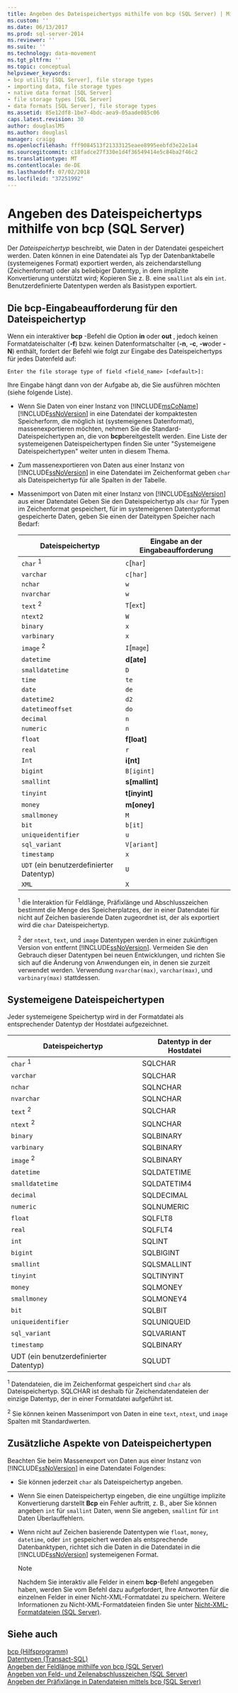 ```yaml
---
title: Angeben des Dateispeichertyps mithilfe von bcp (SQL Server) | Microsoft-Dokumentation
ms.custom: ''
ms.date: 06/13/2017
ms.prod: sql-server-2014
ms.reviewer: ''
ms.suite: ''
ms.technology: data-movement
ms.tgt_pltfrm: ''
ms.topic: conceptual
helpviewer_keywords:
- bcp utility [SQL Server], file storage types
- importing data, file storage types
- native data format [SQL Server]
- file storage types [SQL Server]
- data formats [SQL Server], file storage types
ms.assetid: 85e12df8-1be7-4bdc-aea9-05aade085c06
caps.latest.revision: 30
author: douglaslMS
ms.author: douglasl
manager: craigg
ms.openlocfilehash: fff9084513f21333125eaee8995eebfd3e22e1a4
ms.sourcegitcommit: c18fadce27f330e1d4f36549414e5c84ba2f46c2
ms.translationtype: MT
ms.contentlocale: de-DE
ms.lasthandoff: 07/02/2018
ms.locfileid: "37251992"
---
```

# <a name="specify-file-storage-type-by-using-bcp-sql-server"></a>Angeben des Dateispeichertyps mithilfe von bcp (SQL Server)
  Der *Dateispeichertyp* beschreibt, wie Daten in der Datendatei gespeichert werden. Daten können in eine Datendatei als Typ der Datenbanktabelle (systemeigenes Format) exportiert werden, als zeichendarstellung (Zeichenformat) oder als beliebiger Datentyp, in dem implizite Konvertierung unterstützt wird; Kopieren Sie z. B. eine `smallint` als ein `int`. Benutzerdefinierte Datentypen werden als Basistypen exportiert.  
  
## <a name="the-bcp-prompt-for-file-storage-type"></a>Die bcp-Eingabeaufforderung für den Dateispeichertyp  
 Wenn ein interaktiver **bcp** -Befehl die Option **in** oder **out** , jedoch keinen Formatdateischalter (**-f**) bzw. keinen Datenformatschalter (**-n**, **-c**, **-w**oder **-N**) enthält, fordert der Befehl wie folgt zur Eingabe des Dateispeichertyps für jedes Datenfeld auf:  
  
 `Enter the file storage type of field <field_name> [<default>]:`  
  
 Ihre Eingabe hängt dann von der Aufgabe ab, die Sie ausführen möchten (siehe folgende Liste).  
  
-   Wenn Sie Daten von einer Instanz von [!INCLUDE[msCoName](../../includes/msconame-md.md)] [!INCLUDE[ssNoVersion](../../includes/ssnoversion-md.md)] in eine Datendatei der kompaktesten Speicherform, die möglich ist (systemeigenes Datenformat), massenexportieren möchten, nehmen Sie die Standard-Dateispeichertypen an, die von **bcp**bereitgestellt werden. Eine Liste der systemeigenen Dateispeichertypen finden Sie unter "Systemeigene Dateispeichertypen" weiter unten in diesem Thema.  
  
-   Zum massenexportieren von Daten aus einer Instanz von [!INCLUDE[ssNoVersion](../../includes/ssnoversion-md.md)] in eine Datendatei im Zeichenformat geben `char` als Dateispeichertyp für alle Spalten in der Tabelle.  
  
-   Massenimport von Daten mit einer Instanz von [!INCLUDE[ssNoVersion](../../includes/ssnoversion-md.md)] aus einer Datendatei Geben Sie den Dateispeichertyp als `char` für Typen im Zeichenformat gespeichert, für im systemeigenen Datentypformat gespeicherte Daten, geben Sie einen der Dateitypen Speicher nach Bedarf:  
  
    |Dateispeichertyp|Eingabe an der Eingabeaufforderung|  
    |-----------------------|-----------------------------|  
    |`char` <sup>1</sup>|`c`[`har`]|  
    |`varchar`|`c[har]`|  
    |`nchar`|`w`|  
    |`nvarchar`|`w`|  
    |`text` <sup>2</sup>|`T`[`ext`]|  
    |`ntext2`|`W`|  
    |`binary`|`x`|  
    |`varbinary`|`x`|  
    |`image` <sup>2</sup>|`I`[`mage`]|  
    |`datetime`|**d[ate]**|  
    |`smalldatetime`|`D`|  
    |`time`|`te`|  
    |`date`|`de`|  
    |`datetime2`|`d2`|  
    |`datetimeoffset`|`do`|  
    |`decimal`|`n`|  
    |`numeric`|`n`|  
    |`float`|**f[loat]**|  
    |`real`|`r`|  
    |`Int`|**i[nt]**|  
    |`bigint`|`B[igint]`|  
    |`smallint`|**s[mallint]**|  
    |`tinyint`|**t[inyint]**|  
    |`money`|**m[oney]**|  
    |`smallmoney`|`M`|  
    |`bit`|`b[it]`|  
    |`uniqueidentifier`|`u`|  
    |`sql_variant`|`V[ariant]`|  
    |`timestamp`|`x`|  
    |`UDT` (ein benutzerdefinierter Datentyp)|`U`|  
    |`XML`|`X`|  
  
     <sup>1</sup> die Interaktion für Feldlänge, Präfixlänge und Abschlusszeichen bestimmt die Menge des Speicherplatzes, der in einer Datendatei für nicht auf Zeichen basierende Daten zugeordnet ist, der als exportiert wird die `char` Dateispeichertyp.  
  
     <sup>2</sup> der `ntext`, `text`, und `image` Datentypen werden in einer zukünftigen Version von entfernt [!INCLUDE[ssNoVersion](../../includes/ssnoversion-md.md)]. Vermeiden Sie den Gebrauch dieser Datentypen bei neuen Entwicklungen, und richten Sie sich auf die Änderung von Anwendungen ein, in denen sie zurzeit verwendet werden. Verwendung `nvarchar(max)`, `varchar(max)`, und `varbinary(max)` stattdessen.  
  
## <a name="native-file-storage-types"></a>Systemeigene Dateispeichertypen  
 Jeder systemeigene Speichertyp wird in der Formatdatei als entsprechender Datentyp der Hostdatei aufgezeichnet.  
  
|Dateispeichertyp|Datentyp in der Hostdatei|  
|-----------------------|-------------------------|  
|`char` <sup>1</sup>|SQLCHAR|  
|`varchar`|SQLCHAR|  
|`nchar`|SQLNCHAR|  
|`nvarchar`|SQLNCHAR|  
|`text` <sup>2</sup>|SQLCHAR|  
|`ntext` <sup>2</sup>|SQLNCHAR|  
|`binary`|SQLBINARY|  
|`varbinary`|SQLBINARY|  
|`image` <sup>2</sup>|SQLBINARY|  
|`datetime`|SQLDATETIME|  
|`smalldatetime`|SQLDATETIM4|  
|`decimal`|SQLDECIMAL|  
|`numeric`|SQLNUMERIC|  
|`float`|SQLFLT8|  
|`real`|SQLFLT4|  
|`int`|SQLINT|  
|`bigint`|SQLBIGINT|  
|`smallint`|SQLSMALLINT|  
|`tinyint`|SQLTINYINT|  
|`money`|SQLMONEY|  
|`smallmoney`|SQLMONEY4|  
|`bit`|SQLBIT|  
|`uniqueidentifier`|SQLUNIQUEID|  
|`sql_variant`|SQLVARIANT|  
|`timestamp`|SQLBINARY|  
|UDT (ein benutzerdefinierter Datentyp)|SQLUDT|  
  
 <sup>1</sup> Datendateien, die im Zeichenformat gespeichert sind `char` als Dateispeichertyp. SQLCHAR ist deshalb für Zeichendatendateien der einzige Datentyp, der in einer Formatdatei aufgeführt ist.  
  
 <sup>2</sup> Sie können keinen Massenimport von Daten in eine `text`, `ntext`, und `image` Spalten mit Standardwerten.  
  
## <a name="additional-considerations-for-file-storage-types"></a>Zusätzliche Aspekte von Dateispeichertypen  
 Beachten Sie beim Massenexport von Daten aus einer Instanz von [!INCLUDE[ssNoVersion](../../includes/ssnoversion-md.md)] in eine Datendatei Folgendes:  
  
-   Sie können jederzeit `char` als Dateispeichertyp angeben.  
  
-   Wenn Sie einen Dateispeichertyp eingeben, die eine ungültige implizite Konvertierung darstellt **Bcp** ein Fehler auftritt, z. B., aber Sie können angeben `int` für `smallint` Daten, wenn Sie angeben, `smallint` für `int` Daten Überlauffehlern.  
  
-   Wenn nicht auf Zeichen basierende Datentypen wie `float`, `money`, `datetime`, oder `int` gespeichert werden als entsprechende Datenbanktypen, richtet sich die Daten in die Datendatei in die [!INCLUDE[ssNoVersion](../../includes/ssnoversion-md.md)] systemeigenen Format.  
  
    > [!NOTE]  
    >  Nachdem Sie interaktiv alle Felder in einem **bcp**-Befehl angegeben haben, werden Sie vom Befehl dazu aufgefordert, Ihre Antworten für die einzelnen Felder in einer Nicht-XML-Formatdatei zu speichern. Weitere Informationen zu Nicht-XML-Formatdateien finden Sie unter [Nicht-XML-Formatdateien &#40;SQL Server&#41;](xml-format-files-sql-server.md).  
  
## <a name="see-also"></a>Siehe auch  
 [bcp (Hilfsprogramm)](../../tools/bcp-utility.md)   
 [Datentypen &#40;Transact-SQL&#41;](/sql/t-sql/data-types/data-types-transact-sql)   
 [Angeben der Feldlänge mithilfe von bcp &#40;SQL Server&#41;](specify-field-length-by-using-bcp-sql-server.md)   
 [Angeben von Feld- und Zeilenabschlusszeichen &#40;SQL Server&#41;](specify-field-and-row-terminators-sql-server.md)   
 [Angeben der Präfixlänge in Datendateien mittels bcp &#40;SQL Server&#41;](specify-prefix-length-in-data-files-by-using-bcp-sql-server.md)  
  
  
